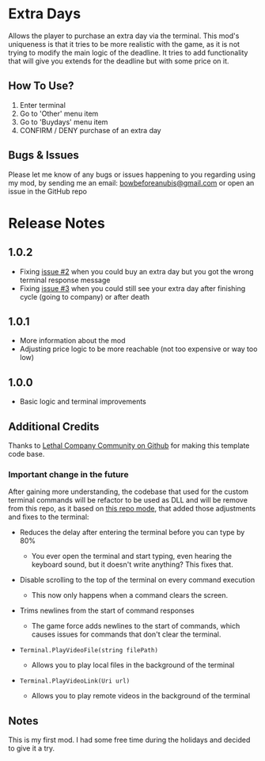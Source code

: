 # Extra Days
Allows the player to purchase an extra day via the terminal. This mod's uniqueness is that it tries to be more realistic with the game, as it is not trying to modify the main logic of the deadline. It tries to add functionality that will give you extends for the deadline but with some price on it.

## How To Use?
1. Enter terminal
2. Go to 'Other' menu item
3. Go to 'Buydays' menu item
4. CONFIRM / DENY purchase of an extra day

## Bugs & Issues
Please let me know of any bugs or issues happening to you regarding using my mod, by sending me an email: bowbeforeanubis@gmail.com or open an issue in the GitHub repo

# Release Notes
## 1.0.2
- Fixing [issue #2](https://github.com/ustaalon/LethalCompany.ExtraDays/issues/2) when you could buy an extra day but you got the wrong terminal response message
- Fixing [issue #3](https://github.com/ustaalon/LethalCompany.ExtraDays/issues/3) when you could still see your extra day after finishing cycle (going to company) or after death

## 1.0.1
- More information about the mod
- Adjusting price logic to be more reachable (not too expensive or way too low)

## 1.0.0
- Basic logic and terminal improvements

## Additional Credits
Thanks to [Lethal Company Community on Github](https://github.com/LethalCompany) for making this template code base. 

### Important change in the future
After gaining more understanding, the codebase that used for the custom terminal commands will be refactor to be used as DLL and will be remove from this repo, as it based on [this repo mode](https://github.com/LethalCompany/LethalAPI.TerminalCommands),
that added those adjustments and fixes to the terminal: 
* Reduces the delay after entering the terminal before you can type by 80%
  *  You ever open the terminal and start typing, even hearing the keyboard sound, but it doesn't write anything? This fixes that.

* Disable scrolling to the top of the terminal on every command execution
  *  This now only happens when a command clears the screen.
    
* Trims newlines from the start of command responses
  *  The game force adds newlines to the start of commands, which causes issues for commands that don't clear the terminal. 

* `Terminal.PlayVideoFile(string filePath)`
  * Allows you to play local files in the background of the terminal
    
* `Terminal.PlayVideoLink(Uri url)`
  * Allows you to play remote videos in the background of the terminal

## Notes
This is my first mod. I had some free time during the holidays and decided to give it a try.